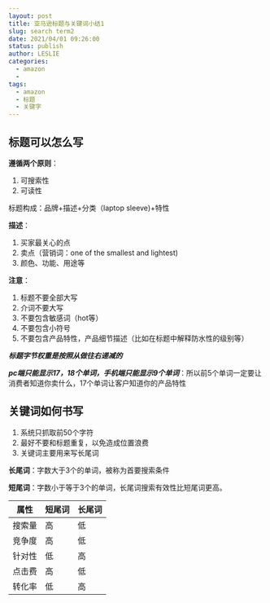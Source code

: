 ```yaml
---
layout: post
title: 亚马逊标题与关键词小结1
slug: search term2
date: 2021/04/01 09:26:00
status: publish
author: LESLIE
categories: 
  - amazon
  - 
tags: 
  - amazon
  - 标题
  - 关键字
---
```


## 标题可以怎么写

**遵循两个原则**：

1. 可搜索性
2. 可读性

标题构成：品牌+描述+分类（laptop sleeve)+特性

**描述**：

1. 买家最关心的点
2. 卖点（营销词：one of the smallest and lightest)
3. 颜色、功能、用途等

**注意**：

1. 标题不要全部大写
2. 介词不要大写
3. 不要包含敏感词（hot等）
4. 不要包含小符号
5. 不要包含产品特性，产品细节描述（比如在标题中解释防水性的级别等）



***标题字节权重是按照从做往右递减的***

***pc端只能显示17，18个单词，手机端只能显示9个单词***：所以前5个单词一定要让消费者知道你卖什么，17个单词让客户知道你的产品特性



## 关键词如何书写

1. 系统只抓取前50个字符
2. 最好不要和标题重复，以免造成位置浪费
3. 关键词主要用来写长尾词



**长尾词**：字数大于3个的单词，被称为首要搜索条件

**短尾词**：字数小于等于3个的单词，长尾词搜索有效性比短尾词更高。



| 属性   | 短尾词 | 长尾词 |
| ------ | ------ | ------ |
| 搜索量 | 高     | 低     |
| 竞争度 | 高     | 低     |
| 针对性 | 低     | 高     |
| 点击费 | 高     | 低     |
| 转化率 | 低     | 高     |


